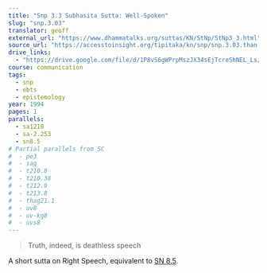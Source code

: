 ```yaml
---
title: "Snp 3.3 Subhasita Sutta: Well-Spoken"
slug: "snp.3.03"
translator: geoff
external_url: "https://www.dhammatalks.org/suttas/KN/StNp/StNp3_3.html"
source_url: "https://accesstoinsight.org/tipitaka/kn/snp/snp.3.03.than.html"
drive_links:
  - "https://drive.google.com/file/d/1P8vS6gWPrpMszJX34sEjTcreShNEL_Ls/view?usp=drivesdk"
course: communication
tags:
  - snp
  - ebts
  - epistemology
year: 1994
pages: 1
parallels:
  - sa1218
  - sa-2.253
  - sn8.5
# Partial parallels from SC
#  - pe3
#  - sag
#  - t210.8
#  - t210.38
#  - t212.9
#  - t213.8
#  - thag21.1
#  - uv8
#  - uv-kg8
#  - uvs8
---
```


> Truth, indeed, is deathless speech

A short sutta on Right Speech, equivalent to [SN 8.5](/content/canon/sn8.5).
